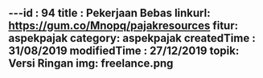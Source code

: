 ---id : 94
title : Pekerjaan Bebas
linkurl: https://gum.co/Mnopq/pajakresources
fitur: aspekpajak
category: aspekpajak
createdTime : 31/08/2019
modifiedTime : 27/12/2019
topik: Versi Ringan
img: freelance.png
---